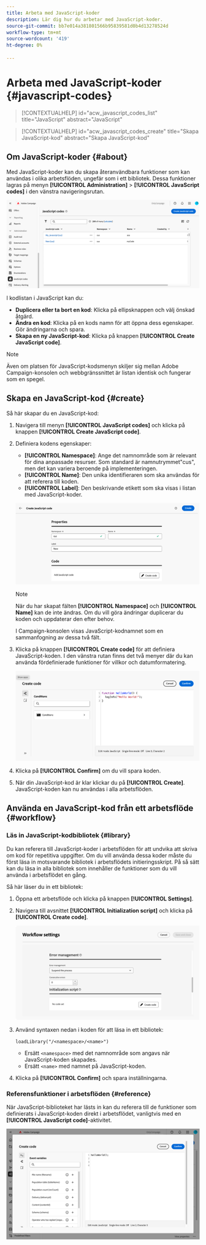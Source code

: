 ```yaml
---
title: Arbeta med JavaScript-koder
description: Lär dig hur du arbetar med JavaScript-koder.
source-git-commit: bb7e014a381801566b95839581d0b4d13278524d
workflow-type: tm+mt
source-wordcount: '419'
ht-degree: 0%

---
```



# Arbeta med JavaScript-koder {#javascript-codes}

<!-- JavaScript codes -->

>[!CONTEXTUALHELP]
>id="acw_javascript_codes_list"
>title="JavaScript"
>abstract="JavaScript"

>[!CONTEXTUALHELP]
>id="acw_javascript_codes_create"
>title="Skapa JavaScript-kod"
>abstract="Skapa JavaScript-kod"

## Om JavaScript-koder {#about}

Med JavaScript-koder kan du skapa återanvändbara funktioner som kan användas i olika arbetsflöden, ungefär som i ett bibliotek. Dessa funktioner lagras på menyn **[!UICONTROL Administration]** > **[!UICONTROL JavaScript codes]** i den vänstra navigeringsrutan.

![](assets/javascript-list.png)

I kodlistan i JavaScript kan du:

* **Duplicera eller ta bort en kod**: Klicka på ellipsknappen och välj önskad åtgärd.
* **Ändra en kod**: Klicka på en kods namn för att öppna dess egenskaper. Gör ändringarna och spara.
* **Skapa en ny JavaScript-kod**: Klicka på knappen **[!UICONTROL Create JavaScript code]**.

>[!NOTE]
>
>Även om platsen för JavaScript-kodsmenyn skiljer sig mellan Adobe Campaign-konsolen och webbgränssnittet är listan identisk och fungerar som en spegel.

## Skapa en JavaScript-kod {#create}

Så här skapar du en JavaScript-kod:

1. Navigera till menyn **[!UICONTROL JavaScript codes]** och klicka på knappen **[!UICONTROL Create JavaScript code]**.

1. Definiera kodens egenskaper:

   * **[!UICONTROL Namespace]**: Ange det namnområde som är relevant för dina anpassade resurser. Som standard är namnutrymmet&quot;cus&quot;, men det kan variera beroende på implementeringen.
   * **[!UICONTROL Name]**: Den unika identifieraren som ska användas för att referera till koden.
   * **[!UICONTROL Label]**: Den beskrivande etikett som ska visas i listan med JavaScript-koder.

   ![](assets/javascript-create.png)

   >[!NOTE]
   >
   >När du har skapat fälten **[!UICONTROL Namespace]** och **[!UICONTROL Name]** kan de inte ändras. Om du vill göra ändringar duplicerar du koden och uppdaterar den efter behov.
   >
   >I Campaign-konsolen visas JavaScript-kodnamnet som en sammanfogning av dessa två fält.

1. Klicka på knappen **[!UICONTROL Create code]** för att definiera JavaScript-koden. I den vänstra rutan finns det två menyer där du kan använda fördefinierade funktioner för villkor och datumformatering.

   ![](assets/javascript-code.png)

1. Klicka på **[!UICONTROL Confirm]** om du vill spara koden.

1. När din JavaScript-kod är klar klickar du på **[!UICONTROL Create]**.  JavaScript-koden kan nu användas i alla arbetsflöden.

## Använda en JavaScript-kod från ett arbetsflöde {#workflow}

### Läs in JavaScript-kodbibliotek {#library}

Du kan referera till JavaScript-koder i arbetsflöden för att undvika att skriva om kod för repetitiva uppgifter. Om du vill använda dessa koder måste du först läsa in motsvarande bibliotek i arbetsflödets initieringsskript. På så sätt kan du läsa in alla bibliotek som innehåller de funktioner som du vill använda i arbetsflödet en gång.

Så här läser du in ett bibliotek:

1. Öppna ett arbetsflöde och klicka på knappen **[!UICONTROL Settings]**.
1. Navigera till avsnittet **[!UICONTROL Initialization script]** och klicka på **[!UICONTROL Create code]**.

   ![](assets/javascript-initialization.png)

1. Använd syntaxen nedan i koden för att läsa in ett bibliotek:

   ```
   loadLibrary("/<namespace>/<name>")
   ```

   * Ersätt `<namespace>` med det namnområde som angavs när JavaScript-koden skapades.
   * Ersätt `<name>` med namnet på JavaScript-koden.

1. Klicka på **[!UICONTROL Confirm]** och spara inställningarna.

### Referensfunktioner i arbetsflöden {#reference}

När JavaScript-biblioteket har lästs in kan du referera till de funktioner som definierats i JavaScript-koden direkt i arbetsflödet, vanligtvis med en **[!UICONTROL JavaScript code]**-aktivitet.

![](assets/javascript-function.png)

